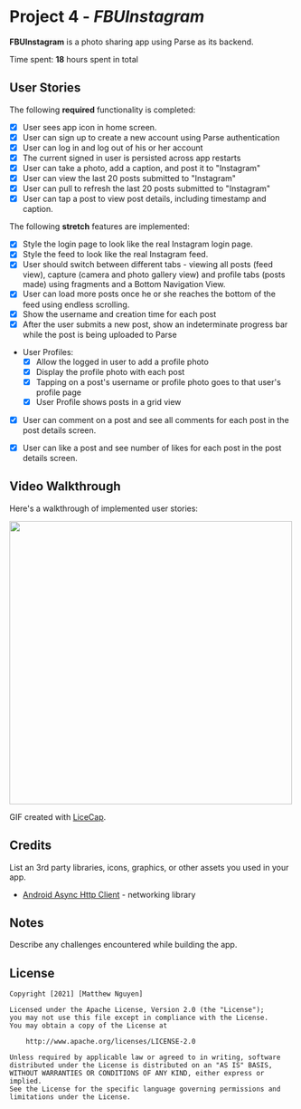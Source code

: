 # Project 4 - *FBUInstagram*

**FBUInstagram** is a photo sharing app using Parse as its backend.

Time spent: **18** hours spent in total

## User Stories

The following **required** functionality is completed:

- [X] User sees app icon in home screen.
- [X] User can sign up to create a new account using Parse authentication
- [X] User can log in and log out of his or her account
- [X] The current signed in user is persisted across app restarts
- [X] User can take a photo, add a caption, and post it to "Instagram"
- [X] User can view the last 20 posts submitted to "Instagram"
- [X] User can pull to refresh the last 20 posts submitted to "Instagram"
- [X] User can tap a post to view post details, including timestamp and caption.

The following **stretch** features are implemented:

- [X] Style the login page to look like the real Instagram login page.
- [X] Style the feed to look like the real Instagram feed.
- [X] User should switch between different tabs - viewing all posts (feed view), capture (camera and photo gallery view) and profile tabs (posts made) using fragments and a Bottom Navigation View.
- [X] User can load more posts once he or she reaches the bottom of the feed using endless scrolling.
- [X] Show the username and creation time for each post
- [X] After the user submits a new post, show an indeterminate progress bar while the post is being uploaded to Parse
- User Profiles:
  - [X] Allow the logged in user to add a profile photo
  - [X] Display the profile photo with each post
  - [X] Tapping on a post's username or profile photo goes to that user's profile page
  - [X] User Profile shows posts in a grid view
- [X] User can comment on a post and see all comments for each post in the post details screen.
- [X] User can like a post and see number of likes for each post in the post details screen.


## Video Walkthrough

Here's a walkthrough of implemented user stories:

<img src=walkthrough1.gif height=500/>

GIF created with [LiceCap](http://www.cockos.com/licecap/).

## Credits

List an 3rd party libraries, icons, graphics, or other assets you used in your app.

- [Android Async Http Client](http://loopj.com/android-async-http/) - networking library


## Notes

Describe any challenges encountered while building the app.

## License

    Copyright [2021] [Matthew Nguyen]

    Licensed under the Apache License, Version 2.0 (the "License");
    you may not use this file except in compliance with the License.
    You may obtain a copy of the License at

        http://www.apache.org/licenses/LICENSE-2.0

    Unless required by applicable law or agreed to in writing, software
    distributed under the License is distributed on an "AS IS" BASIS,
    WITHOUT WARRANTIES OR CONDITIONS OF ANY KIND, either express or implied.
    See the License for the specific language governing permissions and
    limitations under the License.
